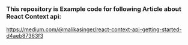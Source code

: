 ### This repository is Example code for following Article about React Context api:
https://medium.com/@malikasinger/react-context-api-getting-started-d4aeb87363f3

